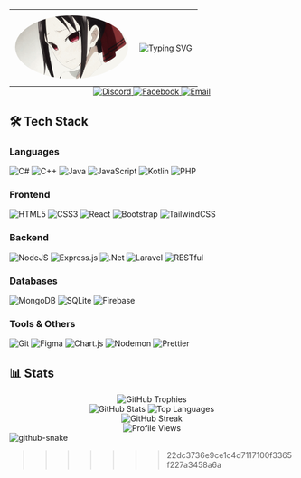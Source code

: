 <div align="center">
  <table style="border: none; background: transparent; width: 100%; max-width: 800px; margin: 0 auto;">
    <tr>
      <td style="padding: 10px;">
        <img src="assets/download.gif" alt="Kaguya" style="width: min(200px, 40vw); height: auto; border-radius: 50%; object-fit: cover;"/>
      </td>
      <td style="padding: 10px;">
        <img src="https://readme-typing-svg.herokuapp.com?font=Fira+Code&weight=500&size=40&pause=1000&color=00FF00&center=true&vCenter=true&width=600&height=100&lines=Full+Stack+Developer" alt="Typing SVG" style="width: min(600px, 90vw); height: auto;"/>
      </td>
    </tr>
  </table>
</div>

<div align="center">
  <a href="https://discord.gg/kaguyaaaaaaaaa">
    <img src="https://img.shields.io/badge/Discord-%237289DA.svg?style=for-the-badge&logo=discord&logoColor=white" alt="Discord" height="35"/>
  </a>
  <a href="https://facebook.com/Vicser">
    <img src="https://img.shields.io/badge/Facebook-%231877F2.svg?style=for-the-badge&logo=Facebook&logoColor=white" alt="Facebook" height="35"/>
  </a>
  <a href="mailto:monsterbaxter@gmail.com">
    <img src="https://img.shields.io/badge/Email-D14836?style=for-the-badge&logo=gmail&logoColor=white" alt="Email" height="35"/>
  </a>
</div>

## 🛠️ Tech Stack

### Languages

![C#](https://img.shields.io/badge/c%23-%23239120.svg?style=for-the-badge&logo=csharp&logoColor=white)
![C++](https://img.shields.io/badge/c++-%2300599C.svg?style=for-the-badge&logo=c%2B%2B&logoColor=white)
![Java](https://img.shields.io/badge/java-%23ED8B00.svg?style=for-the-badge&logo=openjdk&logoColor=white)
![JavaScript](https://img.shields.io/badge/javascript-%23323330.svg?style=for-the-badge&logo=javascript&logoColor=%23F7DF1E)
![Kotlin](https://img.shields.io/badge/kotlin-%237F52FF.svg?style=for-the-badge&logo=kotlin&logoColor=white)
![PHP](https://img.shields.io/badge/php-%23777BB4.svg?style=for-the-badge&logo=php&logoColor=white)

### Frontend

![HTML5](https://img.shields.io/badge/html5-%23E34F26.svg?style=for-the-badge&logo=html5&logoColor=white)
![CSS3](https://img.shields.io/badge/css3-%231572B6.svg?style=for-the-badge&logo=css3&logoColor=white)
![React](https://img.shields.io/badge/react-%2320232a.svg?style=for-the-badge&logo=react&logoColor=%2361DAFB)
![Bootstrap](https://img.shields.io/badge/bootstrap-%238511FA.svg?style=for-the-badge&logo=bootstrap&logoColor=white)
![TailwindCSS](https://img.shields.io/badge/tailwindcss-%2338B2AC.svg?style=for-the-badge&logo=tailwind-css&logoColor=white)

### Backend

![NodeJS](https://img.shields.io/badge/node.js-6DA55F?style=for-the-badge&logo=node.js&logoColor=white)
![Express.js](https://img.shields.io/badge/express.js-%23404d59.svg?style=for-the-badge&logo=express&logoColor=%2361DAFB)
![.Net](https://img.shields.io/badge/.NET-5C2D91?style=for-the-badge&logo=.net&logoColor=white)
![Laravel](https://img.shields.io/badge/laravel-%23FF2D20.svg?style=for-the-badge&logo=laravel&logoColor=white)
![RESTful](https://img.shields.io/badge/RESTful-FF6B6B?style=for-the-badge&logo=rest&logoColor=white)

### Databases

![MongoDB](https://img.shields.io/badge/MongoDB-%234ea94b.svg?style=for-the-badge&logo=mongodb&logoColor=white)
![SQLite](https://img.shields.io/badge/sqlite-%2307405e.svg?style=for-the-badge&logo=sqlite&logoColor=white)
![Firebase](https://img.shields.io/badge/Firebase-039BE5?style=for-the-badge&logo=Firebase&logoColor=white)

### Tools & Others

![Git](https://img.shields.io/badge/git-%23F05033.svg?style=for-the-badge&logo=git&logoColor=white)
![Figma](https://img.shields.io/badge/figma-%23F24E1E.svg?style=for-the-badge&logo=figma&logoColor=white)
![Chart.js](https://img.shields.io/badge/chart.js-F5788D.svg?style=for-the-badge&logo=chart.js&logoColor=white)
![Nodemon](https://img.shields.io/badge/NODEMON-%23323330.svg?style=for-the-badge&logo=nodemon&logoColor=%BBDEAD)
![Prettier](https://img.shields.io/badge/prettier-%23F7B93E.svg?style=for-the-badge&logo=prettier&logoColor=black)

## 📊 Stats

<div align="center">
  <img src="https://github-profile-trophy.vercel.app/?username=CaeraDenoir11&theme=onedark&no-frame=false&no-bg=false&margin-w=8&row=1&column=3&margin-h=15" alt="GitHub Trophies" />
</div>

<div align="center">
  <img src="https://github-readme-stats.vercel.app/api?username=CaeraDenoir11&theme=onedark&hide_border=false&include_all_commits=false&count_private=false" alt="GitHub Stats" />
  <img src="https://github-readme-stats.vercel.app/api/top-langs/?username=CaeraDenoir11&theme=onedark&hide_border=false&include_all_commits=false&count_private=false&layout=compact" alt="Top Languages" />
</div>

<div align="center">
  <img src="https://nirzak-streak-stats.vercel.app/?user=CaeraDenoir11&theme=onedark&hide_border=false" alt="GitHub Streak" />
</div>

<div align="center">
  <img src="https://komarev.com/ghpvc/?username=CaeraDenoir11&style=flat-square&color=blue" alt="Profile Views"/>
</div>

<picture>
  <source media="(prefers-color-scheme: dark)" srcset="https://raw.githubusercontent.com/CaeraDenoir11/CaeraDenoir11/output/github-snake-dark.svg" />
  <source media="(prefers-color-scheme: light)" srcset="https://raw.githubusercontent.com/CaeraDenoir11/CaeraDenoir11/output/github-snake.svg" />
  <img alt="github-snake" src="https://raw.githubusercontent.com/tobiasmeyhoefer/tobiasmeyhoefer/output/github-snake.svg" />
</picture>

> > > > > > > 22dc3736e9ce1c4d7117100f3365f227a3458a6a
